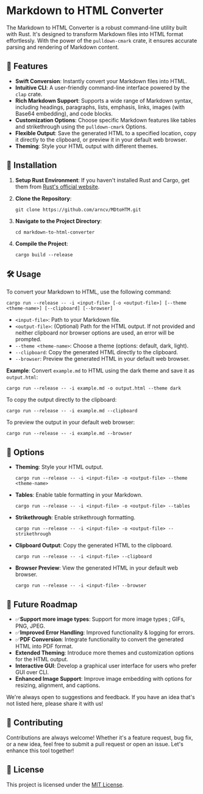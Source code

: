 Markdown to HTML Converter
==========================

The Markdown to HTML Converter is a robust command-line utility built with Rust. It's designed to transform Markdown files into HTML format effortlessly. With the power of the `pulldown-cmark` crate, it ensures accurate parsing and rendering of Markdown content.

🌟 Features
-----------

*   **Swift Conversion**: Instantly convert your Markdown files into HTML.
*   **Intuitive CLI**: A user-friendly command-line interface powered by the `clap` crate.
*   **Rich Markdown Support**: Supports a wide range of Markdown syntax, including headings, paragraphs, lists, emphasis, links, images (with Base64 embedding), and code blocks.
*   **Customization Options**: Choose specific Markdown features like tables and strikethrough using the `pulldown-cmark` Options.
*   **Flexible Output**: Save the generated HTML to a specified location, copy it directly to the clipboard, or preview it in your default web browser.
*   **Theming**: Style your HTML output with different themes.

🚀 Installation
---------------

1.  **Setup Rust Environment**: If you haven't installed Rust and Cargo, get them from [Rust's official website](https://www.rust-lang.org/).
2.  **Clone the Repository**:
    

    ```console
    git clone https://github.com/arncv/MDtoHTM.git
    ```
    
3.  **Navigate to the Project Directory**:
    

    
    ```console
    cd markdown-to-html-converter
    ```
    
4.  **Compile the Project**:
    

    
    ```console
    cargo build --release
    ```
    

🛠 Usage
--------

To convert your Markdown to HTML, use the following command:



```console
cargo run --release -- -i <input-file> [-o <output-file>] [--theme <theme-name>] [--clipboard] [--browser]
```

*   `<input-file>`: Path to your Markdown file.
*   `<output-file>`: (Optional) Path for the HTML output. If not provided and neither clipboard nor browser options are used, an error will be prompted.
*   `--theme <theme-name>`: Choose a theme (options: default, dark, light).
*   `--clipboard`: Copy the generated HTML directly to the clipboard.
*   `--browser`: Preview the generated HTML in your default web browser.

**Example**: Convert `example.md` to HTML using the dark theme and save it as `output.html`:



```console
cargo run --release -- -i example.md -o output.html --theme dark
```

To copy the output directly to the clipboard:



```console
cargo run --release -- -i example.md --clipboard
```

To preview the output in your default web browser:



```console
cargo run --release -- -i example.md --browser
```

🎨 Options
----------

*   **Theming**: Style your HTML output.
    

    
    ```console
    cargo run --release -- -i <input-file> -o <output-file> --theme <theme-name>
    ```
    
*   **Tables**: Enable table formatting in your Markdown.
    

    
    ```console
    cargo run --release -- -i <input-file> -o <output-file> --tables
    ```
    
*   **Strikethrough**: Enable strikethrough formatting.
    

    
    ```console
    cargo run --release -- -i <input-file> -o <output-file> --strikethrough
    ```
    
*   **Clipboard Output**: Copy the generated HTML to the clipboard.
    
    ```console
    cargo run --release -- -i <input-file> --clipboard
    ```
    
*   **Browser Preview**: View the generated HTML in your default web browser.

    
    ```console
    cargo run --release -- -i <input-file> --browser
    ```
    


🚧 Future Roadmap
-----------------

*   ✅**Support more image types**: Support for more image types ; GIFs, PNG, JPEG.
*   ✅**Improved Error Handling**:  Improved functionality & logging for errors.
*   ✅**PDF Conversion**: Integrate functionality to convert the generated HTML into PDF format.
*   **Extended Theming**: Introduce more themes and customization options for the HTML output.
*   **Interactive GUI**: Develop a graphical user interface for users who prefer GUI over CLI.
*   **Enhanced Image Support**: Improve image embedding with options for resizing, alignment, and captions.

We're always open to suggestions and feedback. If you have an idea that's not listed here, please share it with us!

🤝 Contributing
---------------

Contributions are always welcome! Whether it's a feature request, bug fix, or a new idea, feel free to submit a pull request or open an issue. Let's enhance this tool together!

📜 License
----------

This project is licensed under the [MIT License](LICENSE).
